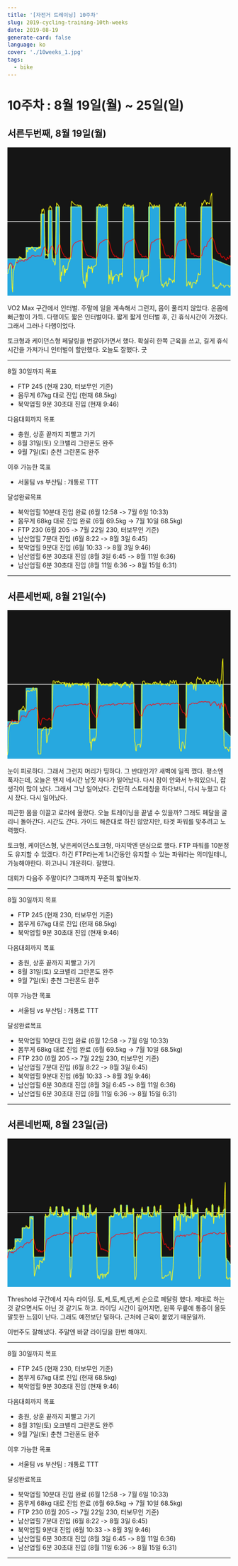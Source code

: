 ```yaml
---
title: '[자전거 트레이닝] 10주차'
slug: 2019-cycling-training-10th-weeks
date: 2019-08-19
generate-card: false
language: ko
cover: './10weeks_1.jpg'
tags:
  - bike
---
```


# 10주차 : 8월 19일(월) ~ 25일(일)

## 서른두번째, 8월 19일(월)

![Spencer +2](./10weeks_1.jpg)

VO2 Max 구간에서 인터벌. 주말에 일을 계속해서 그런지, 몸이 풀리지 않았다. 온몸에 뻐근함이 가득. 다행이도 짧은 인터벌이다. 짧게 짧게 인터벌 후, 긴 휴식시간이 가졌다. 그래서 그러나 다행이었다.

토크형과 케이던스형 페달링을 번갈아가면서 했다. 확실히 한쪽 근육을 쓰고, 길게 휴식시간을 가져가니 인터벌이 할만했다. 오늘도 잘했다. 굿

---

8월 30일까지 목표

- FTP 245 (현재 230, 터보무인 기준)
- 몸무게 67kg 대로 진입 (현재 68.5kg)
- 북악업힐 9분 30초대 진입 (현재 9:46)

다음대회까지 목표

- 충원, 상훈 끝까지 피빨고 가기
- 8월 31일(토) 오크밸리 그란폰도 완주
- 9월 7일(토) 춘천 그란폰도 완주

이후 가능한 목표

- 서울팀 vs 부산팀 : 개통로 TTT

달성완료목표

- 북악업힐 10분대 진입 완료 (6월 12:58 -> 7월 6일 10:33)
- 몸무게 68kg 대로 진입 완료 (6월 69.5kg -> 7월 10일 68.5kg)
- FTP 230 (6월 205 -> 7월 22일 230, 터보무인 기준)
- 남산업힐 7분대 진입 (6월 8:22 -> 8월 3일 6:45)
- 북악업힐 9분대 진입 (6월 10:33 -> 8월 3일 9:46)
- 남산업힐 6분 30초대 진입 (8월 3일 6:45 -> 8월 11일 6:36)
- 남산업힐 6분 30초대 진입 (8월 11일 6:36 -> 8월 15일 6:31)

---

## 서른세번째, 8월 21일(수)

![Lamarck](./10weeks_2.jpg)

눈이 피로하다. 그래서 그런지 머리가 띵하다. 그 반대인가? 새벽에 일찍 깼다. 평소엔 푹자는데, 오늘은 왠지 네시간 남짓 자다가 일어났다. 다시 잠이 안와서 누워있으니, 잡생각이 많이 났다. 그래서 그냥 일어났다. 간단히 스트레칭을 하다보니, 다시 누웠고 다시 잤다. 다시 일어났다.

피곤한 몸을 이끌고 로라에 올랐다. 오늘 트레이닝을 끝낼 수 있을까? 그래도 페달을 굴리니 돌아간다. 시간도 간다. 가이드 해준대로 하진 않았지만, 타겟 파워를 맞추려고 노력했다.

토크형, 케이던스형, 낮은케이던스토크형, 마지막엔 댄싱으로 했다. FTP 파워를 10분정도 유지할 수 있겠다. 하긴 FTP라는게 1시간동안 유지할 수 있는 파워라는 의미일테니, 가능해야한다. 하고나니 개운하다. 잘했다.

대회가 다음주 주말이다? 그때까지 꾸준히 밟아보자.

---

8월 30일까지 목표

- FTP 245 (현재 230, 터보무인 기준)
- 몸무게 67kg 대로 진입 (현재 68.5kg)
- 북악업힐 9분 30초대 진입 (현재 9:46)

다음대회까지 목표

- 충원, 상훈 끝까지 피빨고 가기
- 8월 31일(토) 오크밸리 그란폰도 완주
- 9월 7일(토) 춘천 그란폰도 완주

이후 가능한 목표

- 서울팀 vs 부산팀 : 개통로 TTT

달성완료목표

- 북악업힐 10분대 진입 완료 (6월 12:58 -> 7월 6일 10:33)
- 몸무게 68kg 대로 진입 완료 (6월 69.5kg -> 7월 10일 68.5kg)
- FTP 230 (6월 205 -> 7월 22일 230, 터보무인 기준)
- 남산업힐 7분대 진입 (6월 8:22 -> 8월 3일 6:45)
- 북악업힐 9분대 진입 (6월 10:33 -> 8월 3일 9:46)
- 남산업힐 6분 30초대 진입 (8월 3일 6:45 -> 8월 11일 6:36)
- 남산업힐 6분 30초대 진입 (8월 11일 6:36 -> 8월 15일 6:31)

---

## 서른네번째, 8월 23일(금)

![Leconte](./10weeks_3.jpg)

Threshold 구간에서 지속 라이딩. 토,케,토,케,댄,케 순으로 페달링 했다. 제대로 하는 것 같으면서도 아닌 것 같기도 하고. 라이딩 시간이 길어지면, 왼쪽 무릎에 통증이 올듯말듯한 느낌이 난다. 그래도 예전보단 덜하다. 근처에 근육이 붙었기 때문일까.

이번주도 잘해냈다. 주말엔 바깥 라이딩을 한번 해야지.

---

8월 30일까지 목표

- FTP 245 (현재 230, 터보무인 기준)
- 몸무게 67kg 대로 진입 (현재 68.5kg)
- 북악업힐 9분 30초대 진입 (현재 9:46)

다음대회까지 목표

- 충원, 상훈 끝까지 피빨고 가기
- 8월 31일(토) 오크밸리 그란폰도 완주
- 9월 7일(토) 춘천 그란폰도 완주

이후 가능한 목표

- 서울팀 vs 부산팀 : 개통로 TTT

달성완료목표

- 북악업힐 10분대 진입 완료 (6월 12:58 -> 7월 6일 10:33)
- 몸무게 68kg 대로 진입 완료 (6월 69.5kg -> 7월 10일 68.5kg)
- FTP 230 (6월 205 -> 7월 22일 230, 터보무인 기준)
- 남산업힐 7분대 진입 (6월 8:22 -> 8월 3일 6:45)
- 북악업힐 9분대 진입 (6월 10:33 -> 8월 3일 9:46)
- 남산업힐 6분 30초대 진입 (8월 3일 6:45 -> 8월 11일 6:36)
- 남산업힐 6분 30초대 진입 (8월 11일 6:36 -> 8월 15일 6:31)

---
